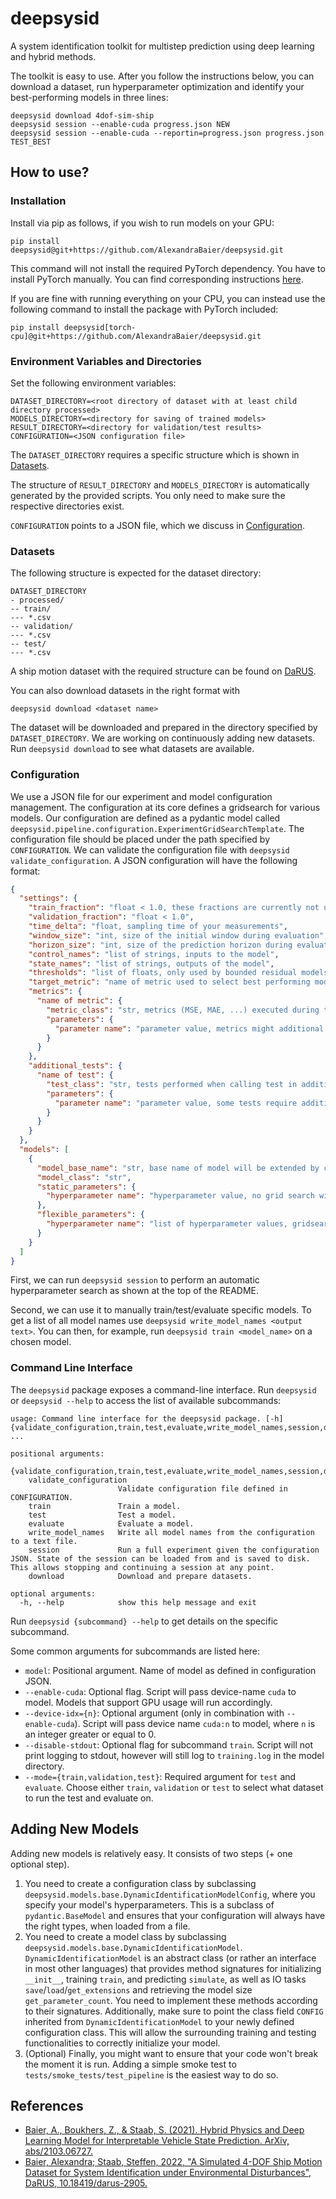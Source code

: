 # deepsysid

A system identification toolkit for multistep prediction using deep learning and hybrid methods.

The toolkit is easy to use. 
After you follow the instructions below, you can download a dataset, run hyperparameter optimization and 
identify your best-performing models in three lines:
```shell
deepsysid download 4dof-sim-ship
deepsysid session --enable-cuda progress.json NEW
deepsysid session --enable-cuda --reportin=progress.json progress.json TEST_BEST
```

## How to use?

### Installation

Install via pip as follows, if you wish to run models on your GPU:
```shell
pip install deepsysid@git+https://github.com/AlexandraBaier/deepsysid.git
```
This command will not install the required PyTorch dependency. 
You have to install PyTorch manually.
You can find corresponding instructions [here](https://pytorch.org/get-started/locally/).

If you are fine with running everything on your CPU, you can instead use the following
command to install the package with PyTorch included:
```shell
pip install deepsysid[torch-cpu]@git+https://github.com/AlexandraBaier/deepsysid.git
```

### Environment Variables and Directories

Set the following environment variables:
```
DATASET_DIRECTORY=<root directory of dataset with at least child directory processed>
MODELS_DIRECTORY=<directory for saving of trained models>
RESULT_DIRECTORY=<directory for validation/test results>
CONFIGURATION=<JSON configuration file>
```
The `DATASET_DIRECTORY` requires a specific structure which is shown in [Datasets](#datasets).

The structure of `RESULT_DIRECTORY` and `MODELS_DIRECTORY` is automatically generated by the provided scripts.
You only need to make sure the respective directories exist.

`CONFIGURATION` points to a JSON file, which we discuss in [Configuration](#configuration).

### Datasets

The following structure is expected for the dataset directory:
```
DATASET_DIRECTORY
- processed/
-- train/
--- *.csv
-- validation/
--- *.csv
-- test/
--- *.csv
```
A ship motion dataset with the required structure can be found on 
[DaRUS](https://darus.uni-stuttgart.de/dataset.xhtml?persistentId=doi:10.18419/darus-2905).

You can also download datasets in the right format with
```
deepsysid download <dataset name>
```
The dataset will be downloaded and prepared in the directory specified by `DATASET_DIRECTORY`.
We are working on continuously adding new datasets. Run ```deepsysid download``` to see what datasets are available.

### Configuration

We use a JSON file for our experiment and model configuration management. 
The configuration at its core defines a gridsearch for various models.
Our configuration are defined as a pydantic model called ```deepsysid.pipeline.configuration.ExperimentGridSearchTemplate```.
The configuration file should be placed under the path specified by `CONFIGURATION`.
We can validate the configuration file with ```deepsysid validate_configuration```.
A JSON configuration will have the following format:
```json
{
  "settings": {
    "train_fraction": "float < 1.0, these fractions are currently not used by our code.",
    "validation_fraction": "float < 1.0",
    "time_delta": "float, sampling time of your measurements",
    "window_size": "int, size of the initial window during evaluation",
    "horizon_size": "int, size of the prediction horizon during evaluation",
    "control_names": "list of strings, inputs to the model",
    "state_names": "list of strings, outputs of the model",
    "thresholds": "list of floats, only used by bounded residual models during evaluation",
    "target_metric": "name of metric used to select best performing model during grid-search",
    "metrics": {
      "name of metric": {
        "metric_class": "str, metrics (MSE, MAE, ...) executed during the evaluation.",
        "parameters": {
          "parameter name": "parameter value, metrics might additional require settings."
        }
      }
    },
    "additional_tests": {
      "name of test": {
        "test_class": "str, tests performed when calling test in addition to inference on dataset.",
        "parameters": {
          "parameter name": "parameter value, some tests require additional settings."
        }
      }
    }
  }, 
  "models": [
    {
      "model_base_name": "str, base name of model will be extended by choice of flexible hyperparameters",
      "model_class": "str",
      "static_parameters": {
        "hyperparameter name": "hyperparameter value, no grid search will be performed over these parameters"
      },
      "flexible_parameters": {
        "hyperparameter name": "list of hyperparameter values, gridsearch is performed over these parameters"
      }
    }
  ]
}
```

First, we can run `deepsysid session` to perform an automatic hyperparameter search as shown at the top of the README.

Second, we can use it to manually train/test/evaluate specific models. 
To get a list of all model names use `deepsysid write_model_names <output text>`. 
You can then, for example, run `deepsysid train <model_name>` on a chosen model.


### Command Line Interface

The `deepsysid` package exposes a command-line interface. 
Run `deepsysid` or `deepsysid --help` to access the list of available subcommands:
```
usage: Command line interface for the deepsysid package. [-h] {validate_configuration,train,test,evaluate,write_model_names,session,download} ...

positional arguments:
  {validate_configuration,train,test,evaluate,write_model_names,session,download}
    validate_configuration
                        Validate configuration file defined in CONFIGURATION.
    train               Train a model.
    test                Test a model.
    evaluate            Evaluate a model.
    write_model_names   Write all model names from the configuration to a text file.
    session             Run a full experiment given the configuration JSON. State of the session can be loaded from and is saved to disk. This allows stopping and continuing a session at any point.
    download            Download and prepare datasets.

optional arguments:
  -h, --help            show this help message and exit
```

Run ```deepsysid {subcommand} --help``` to get details on the specific subcommand.

Some common arguments for subcommands are listed here:
- `model`: Positional argument. Name of model as defined in configuration JSON.
- `--enable-cuda`: Optional flag. Script will pass device-name `cuda` to model. Models that support GPU usage will run accordingly.
- `--device-idx={n}`: Optional argument (only in combination with `--enable-cuda`). Script will pass device name `cuda:n` to model, where `n` is an integer greater or equal to 0.
- `--disable-stdout`: Optional flag for subcommand `train`. Script will not print logging to stdout, however will still log to `training.log` in the model directory.
- `--mode={train,validation,test}`: Required argument for `test` and `evaluate`. Choose either `train`, `validation` or `test` to select what dataset to run the test and evaluate on. 

## Adding New Models

Adding new models is relatively easy. It consists of two steps (+ one optional step).

1. You need to create a configuration class by subclassing ```deepsysid.models.base.DynamicIdentificationModelConfig```,
  where you specify your model's hyperparameters.
  This is a subclass of `pydantic.BaseModel` and ensures that your configuration will always have the right types, when
  loaded from a file.
2. You need to create a model class by subclassing ```deepsysid.models.base.DynamicIdentificationModel```.
  `DynamicIdentificationModel` is an abstract class (or rather an interface in most other languages) that
  provides method signatures for initializing `__init__`, training `train`, and predicting `simulate`,
  as well as IO tasks `save`/`load`/`get_extensions` and retrieving the model size `get_parameter_count`.
  You need to implement these methods according to their signatures. Additionally, make sure to point the class
  field `CONFIG` inherited from `DynamicIdentificationModel` to your newly defined configuration class. 
  This will allow the surrounding training and testing functionalities to correctly initialize your model.
3. (Optional) Finally, you might want to ensure that your code won't break the moment it is run. 
  Adding a simple smoke test
  to ```tests/smoke_tests/test_pipeline``` is the easiest way to do so.


## References

- [Baier, A., Boukhers, Z., & Staab, S. (2021). Hybrid Physics and Deep Learning Model for Interpretable Vehicle State Prediction. ArXiv, abs/2103.06727.](https://arxiv.org/abs/2103.06727)
- [Baier, Alexandra; Staab, Steffen, 2022, "A Simulated 4-DOF Ship Motion Dataset for System Identification under Environmental Disturbances", DaRUS, 10.18419/darus-2905.](https://doi.org/10.18419/darus-2905)
